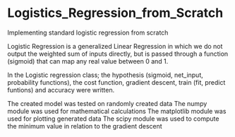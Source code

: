 # Logistics_Regression_from_Scratch
Implementing standard logistic regression from scratch

Logistic Regression is a generalized Linear Regression in which we do not output the weighted
sum of inputs directly, but is passed through a function (sigmoid) that can map any real value between 0 
and 1.

In the Logistic regression class; the hypothesis (sigmoid, net_input, probability functions), the cost function, gradient descent, train (fit, predict funtions) and accuracy were written.

The created model was tested on randomly created data
The numpy module was used for mathematical calculations
The matplotlib module was used for plotting generated data
The scipy module was used to compute the minimum value in relation to the gradient descent

